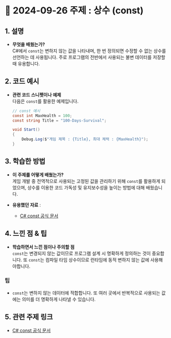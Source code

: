 # 📅 2024-09-26 주제 : 상수 (const)

## 1. 설명
- **무엇을 배웠는가?**  
  C#에서 `const`는 변하지 않는 값을 나타내며, 한 번 정의되면 수정할 수 없는 상수를 선언하는 데 사용됩니다. 주로 프로그램의 전반에서 사용되는 불변 데이터를 저장할 때 유용합니다.

## 2. 코드 예시
- **관련 코드 스니펫이나 예제**  
  다음은 `const`를 활용한 예제입니다.
  ```csharp
  // const 예시
  const int MaxHealth = 100;
  const string Title = "100-Days-Survival";

  void Start()
  {
      Debug.Log($"게임 제목 : {Title}, 최대 체력 : {MaxHealth}");
  }
## 3. 학습한 방법
- **이 주제를 어떻게 배웠는가?**  
  게임 개발 중 전역적으로 사용되는 고정된 값을 관리하기 위해 `const`를 활용하게 되었으며, 상수를 이용한 코드 가독성 및 유지보수성을 높이는 방법에 대해 배웠습니다.

- **유용했던 자료** :  
  - [C# const 공식 문서](https://learn.microsoft.com/ko-kr/dotnet/csharp/language-reference/keywords/const)

## 4. 느낀 점 & 팁
- **학습하면서 느낀 점이나 주의할 점**  
  `const`는 변경되지 않는 값이므로 프로그램 설계 시 명확하게 정의하는 것이 중요합니다. 또 `const`는 컴파일 타임 상수이므로 런타임에 동적 변하지 않는 값에 사용해야합니다.

### 팁
- `const`는 변하지 않는 데이터에 적합합니다. 또 여러 곳에서 반복적으로 사용되는 값에는 의미를 더 명확하게 나타낼 수 있습니다.

## 5. 관련 주제 링크
- [C# const 공식 문서](https://learn.microsoft.com/ko-kr/dotnet/csharp/language-reference/keywords/const)